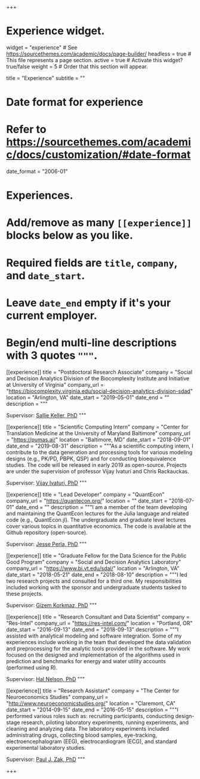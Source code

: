 +++
# Experience widget.
widget = "experience"  # See https://sourcethemes.com/academic/docs/page-builder/
headless = true  # This file represents a page section.
active = true  # Activate this widget? true/false
weight = 5  # Order that this section will appear.

title = "Experience"
subtitle = ""

# Date format for experience
#   Refer to https://sourcethemes.com/academic/docs/customization/#date-format
date_format = "2006-01"

# Experiences.
#   Add/remove as many `[[experience]]` blocks below as you like.
#   Required fields are `title`, `company`, and `date_start`.
#   Leave `date_end` empty if it's your current employer.
#   Begin/end multi-line descriptions with 3 quotes `"""`.
[[experience]]
  title = "Postdoctoral Research Associate"
  company = "Social and Decision Analytics Division of the Biocomplexity Institute and Initiative at University of Virginia"
  company_url = "https://biocomplexity.virginia.edu/social-decision-analytics-division-sdad"
  location = "Arlington, VA"
  date_start = "2019-05-01"
  date_end = ""
  description = """

  Supervisor: [Sallie Keller, PhD](https://biocomplexity.virginia.edu/sallie-keller)
  """

[[experience]]
  title = "Scientific Computing Intern"
  company = "Center for Translation Medicine at the University of Maryland Baltimore"
  company_url = "https://pumas.ai/"
  location = "Baltimore, MD"
  date_start = "2018-09-01"
  date_end = "2019-08-31"
  description = """As a scientific computing intern, I contribute to the data generation and processing tools for various modeling designs (e.g., PK/PD, PBPK, QSP) and for conducting bioequivalence studies. The code will be released in early 2019 as open-source. Projects are under the supervision of professor Vijay Ivaturi and Chris Rackauckas.

  Supervisor: [Vijay Ivaturi, PhD](https://pumas.ai/)
  """

[[experience]]
  title = "Lead Developer"
  company = "QuantEcon"
  company_url = "https://quantecon.org/"
  location = ""
  date_start = "2018-07-01"
  date_end = ""
  description = """I am a member of the team developing and maintaining the QuantEcon lectures for the Julia language and related code (e.g., QuantEcon.jl). The undergraduate and graduate level lectures cover various topics in quantitative economics. The code is available at the Github repository (open-source).

  Supervisor: [Jesse Perla, PhD](https://economics.ubc.ca/faculty-and-staff/jesse-perla/)
  """

[[experience]]
  title = "Graduate Fellow for the Data Science for the Public Good Program"
  company = "Social and Decision Analytics Laboratory"
  company_url = "https://www.bi.vt.edu/sdal/"
  location = "Arlington, VA"
  date_start = "2018-05-21"
  date_end = "2018-08-10"
  description = """I led two research projects and consulted for a third one. My responsibilities included working with the sponsor and undergraduate students tasked to these projects.

  Supervisor: [Gizem Korkmaz, PhD](https://biocomplexity.virginia.edu/gizem-korkmaz)
  """

[[experience]]
  title = "Research Consultant and Data Scientist"
  company = "Res-Intel"
  company_url = "https://res-intel.com/"
  location = "Portland, OR"
  date_start = "2016-09-13"
  date_end = "2018-09-13"
  description = """I assisted with analytical modeling and software integration. Some of my experiences include working in the team that developed the data validation and preprocessing for the analytic tools provided in the software. My work focused on the designed and implementation of the algorithms used in prediction and benchmarks for energy and water utility accounts (performed using R).

  Supervisor: [Hal Nelson, PhD](https://www.pdx.edu/hatfieldschool/hal-nelson)
  """

[[experience]]
  title = "Research Assistant"
  company = "The Center for Neuroeconomics Studies"
  company_url = "http://www.neuroeconomicstudies.org/"
  location = "Claremont, CA"
  date_start = "2014-09-15"
  date_end = "2016-05-15"
  description = """I performed various roles such as: recruiting participants, conducting design-stage research, piloting laboratory experiments, running experiments, and cleaning and analyzing data. The laboratory experiments included administrating drugs, collecting blood samples, eye-tracking, electroencephalogram (EEG), electrocardiogram (ECG), and standard experimental laboratory studies.

  Supervisor: [Paul J. Zak, PhD](https://www.pauljzak.com/)
  """

+++
